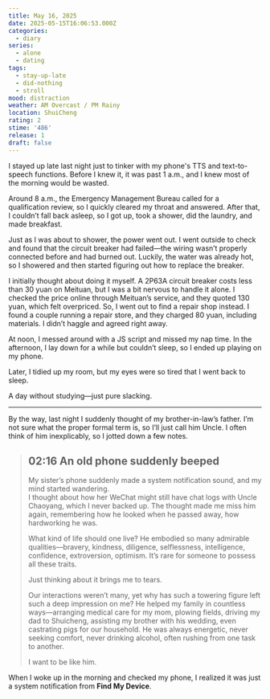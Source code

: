 ```yaml
---
title: May 16, 2025
date: 2025-05-15T16:06:53.000Z
categories:
  - diary
series:
  - alone
  - dating
tags:
  - stay-up-late
  - did-nothing
  - stroll
mood: distraction
weather: AM Overcast / PM Rainy
location: ShuiCheng
rating: 2
stime: '486'
release: 1
draft: false
---
```


I stayed up late last night just to tinker with my phone's TTS and text-to-speech functions. Before I knew it, it was past 1 a.m., and I knew most of the morning would be wasted.

Around 8 a.m., the Emergency Management Bureau called for a qualification review, so I quickly cleared my throat and answered. After that, I couldn’t fall back asleep, so I got up, took a shower, did the laundry, and made breakfast.

Just as I was about to shower, the power went out. I went outside to check and found that the circuit breaker had failed—the wiring wasn’t properly connected before and had burned out. Luckily, the water was already hot, so I showered and then started figuring out how to replace the breaker.

I initially thought about doing it myself. A 2P63A circuit breaker costs less than 30 yuan on Meituan, but I was a bit nervous to handle it alone. I checked the price online through Meituan’s service, and they quoted 130 yuan, which felt overpriced. So, I went out to find a repair shop instead. I found a couple running a repair store, and they charged 80 yuan, including materials. I didn’t haggle and agreed right away.

At noon, I messed around with a JS script and missed my nap time. In the afternoon, I lay down for a while but couldn’t sleep, so I ended up playing on my phone.

Later, I tidied up my room, but my eyes were so tired that I went back to sleep.

A day without studying—just pure slacking.

-------
By the way, last night I suddenly thought of my brother-in-law’s father. I’m not sure what the proper formal term is, so I’ll just call him Uncle. I often think of him inexplicably, so I jotted down a few notes.

> ## 02:16 An old phone suddenly beeped  
> 
> My sister’s phone suddenly made a system notification sound, and my mind started wandering.  
> I thought about how her WeChat might still have chat logs with Uncle Chaoyang, which I never backed up. The thought made me miss him again, remembering how he looked when he passed away, how hardworking he was.  
> 
> What kind of life should one live? He embodied so many admirable qualities—bravery, kindness, diligence, selflessness, intelligence, confidence, extroversion, optimism. It’s rare for someone to possess all these traits. 
> 
> Just thinking about it brings me to tears.  
> 
> Our interactions weren’t many, yet why has such a towering figure left such a deep impression on me? He helped my family in countless ways—arranging medical care for my mom, plowing fields, driving my dad to Shuicheng, assisting my brother with his wedding, even castrating pigs for our household. He was always energetic, never seeking comfort, never drinking alcohol, often rushing from one task to another.  
> 
> I want to be like him.  

When I woke up in the morning and checked my phone, I realized it was just a system notification from **Find My Device**. 